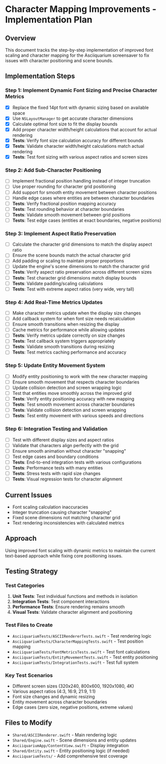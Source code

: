 # Character Mapping Improvements - Implementation Plan

## Overview
This document tracks the step-by-step implementation of improved font scaling and character mapping for the Asciiquarium screensaver to fix issues with character positioning and scene bounds.

## Implementation Steps

### Step 1: Implement Dynamic Font Sizing and Precise Character Metrics
- [x] Replace the fixed 14pt font with dynamic sizing based on available space
- [x] Use `NSLayoutManager` to get accurate character dimensions
- [x] Calculate optimal font size to fit the display bounds
- [x] Add proper character width/height calculations that account for actual rendering
- [x] **Tests**: Verify font size calculation accuracy for different bounds
- [x] **Tests**: Validate character width/height calculations match actual rendering
- [x] **Tests**: Test font sizing with various aspect ratios and screen sizes

### Step 2: Add Sub-Character Positioning
- [ ] Implement fractional position handling instead of integer truncation
- [ ] Use proper rounding for character grid positioning
- [ ] Add support for smooth entity movement between character positions
- [ ] Handle edge cases where entities are between character boundaries
- [ ] **Tests**: Verify fractional position mapping accuracy
- [ ] **Tests**: Test rounding behavior at character boundaries
- [ ] **Tests**: Validate smooth movement between grid positions
- [ ] **Tests**: Test edge cases (entities at exact boundaries, negative positions)

### Step 3: Implement Aspect Ratio Preservation
- [ ] Calculate the character grid dimensions to match the display aspect ratio
- [ ] Ensure the scene bounds match the actual character grid
- [ ] Add padding or scaling to maintain proper proportions
- [ ] Update the engine's scene dimensions to match the character grid
- [ ] **Tests**: Verify aspect ratio preservation across different screen sizes
- [ ] **Tests**: Test character grid dimensions match display bounds
- [ ] **Tests**: Validate padding/scaling calculations
- [ ] **Tests**: Test with extreme aspect ratios (very wide, very tall)

### Step 4: Add Real-Time Metrics Updates
- [ ] Make character metrics update when the display size changes
- [ ] Add callback system for when font size needs recalculation
- [ ] Ensure smooth transitions when resizing the display
- [ ] Cache metrics for performance while allowing updates
- [ ] **Tests**: Verify metrics update correctly on size changes
- [ ] **Tests**: Test callback system triggers appropriately
- [ ] **Tests**: Validate smooth transitions during resizing
- [ ] **Tests**: Test metrics caching performance and accuracy

### Step 5: Update Entity Movement System
- [ ] Modify entity positioning to work with the new character mapping
- [ ] Ensure smooth movement that respects character boundaries
- [ ] Update collision detection and screen wrapping logic
- [ ] Test that entities move smoothly across the improved grid
- [ ] **Tests**: Verify entity positioning accuracy with new mapping
- [ ] **Tests**: Test smooth movement across character boundaries
- [ ] **Tests**: Validate collision detection and screen wrapping
- [ ] **Tests**: Test entity movement with various speeds and directions

### Step 6: Integration Testing and Validation
- [ ] Test with different display sizes and aspect ratios
- [ ] Validate that characters align perfectly with the grid
- [ ] Ensure smooth animation without character "snapping"
- [ ] Test edge cases and boundary conditions
- [ ] **Tests**: End-to-end integration tests with various configurations
- [ ] **Tests**: Performance tests with many entities
- [ ] **Tests**: Stress tests with rapid size changes
- [ ] **Tests**: Visual regression tests for character alignment

## Current Issues
- Font scaling calculation inaccuracies
- Integer truncation causing character "snapping"
- Fixed scene dimensions not matching character grid
- Text rendering inconsistencies with calculated metrics

## Approach
Using improved font scaling with dynamic metrics to maintain the current text-based approach while fixing core positioning issues.

## Testing Strategy

### Test Categories
1. **Unit Tests**: Test individual functions and methods in isolation
2. **Integration Tests**: Test component interactions
3. **Performance Tests**: Ensure rendering remains smooth
4. **Visual Tests**: Validate character alignment and positioning

### Test Files to Create
- `AsciiquariumTests/ASCIIRendererTests.swift` - Test rendering logic
- `AsciiquariumTests/CharacterMappingTests.swift` - Test position mapping
- `AsciiquariumTests/FontMetricsTests.swift` - Test font calculations
- `AsciiquariumTests/EntityMovementTests.swift` - Test entity positioning
- `AsciiquariumTests/IntegrationTests.swift` - Test full system

### Key Test Scenarios
- Different screen sizes (320x240, 800x600, 1920x1080, 4K)
- Various aspect ratios (4:3, 16:9, 21:9, 1:1)
- Font size changes and dynamic resizing
- Entity movement across character boundaries
- Edge cases (zero size, negative positions, extreme values)

## Files to Modify
- `Shared/ASCIIRenderer.swift` - Main rendering logic
- `Shared/Engine.swift` - Scene dimensions and entity updates
- `AsciiquariumApp/ContentView.swift` - Display integration
- `Shared/Entity.swift` - Entity positioning logic (if needed)
- `AsciiquariumTests/` - Add comprehensive test coverage
